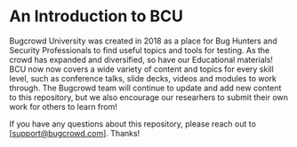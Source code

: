 # An Introduction to BCU

Bugcrowd University was created in 2018 as a place for Bug Hunters and Security Professionals to find useful topics and tools for testing. As the crowd has expanded and diversified, so have our Educational materials! BCU now now covers a wide variety of content and topics for every skill level, such as conference talks, slide decks, videos and modules to work through. The Bugcrowd team will continue to update and add new content to this repository, but we also encourage our researhers to submit their own work for others to learn from! 

If you have any questions about this repository, please reach out to [support@bugcrowd.com]. Thanks! 
